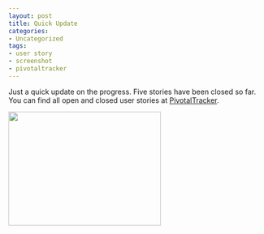 ```yaml
---
layout: post
title: Quick Update
categories:
- Uncategorized
tags:
- user story
- screenshot
- pivotaltracker
---
```


Just a quick update on the progress. Five stories have been closed so far. You can find all open and closed user stories at <a href="http://www.pivotaltracker.com/projects/95676">PivotalTracker</a>.

<a href="http://bykovskyy.com/spritepacker/blog/wp-content/uploads/2010/07/spritey-screenshot.png"><img class="aligncenter size-medium wp-image-355" title="spritey-screenshot" src="http://bykovskyy.com/spritepacker/blog/wp-content/uploads/2010/07/spritey-screenshot-300x225.png" alt="" width="300" height="225" /></a>
